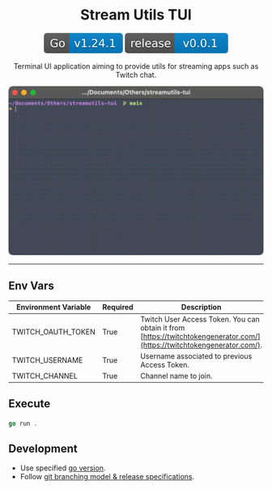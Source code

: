 <div align="center">

# Stream Utils TUI

[![go version](docs/assets/badge/go-version-badge.svg)](https://github.com/jcbasso/streamutils-tui/blob/main/go.mod)
[![release](docs/assets/badge/release-badge.svg)](https://github.com/jcbasso/streamutils-tui/releases)

Terminal UI application aiming to provide utils for streaming apps such as Twitch chat.

![preview](docs/assets/preview.gif)
</div>

---

## Env Vars
| Environment Variable | Required | Description                                                                                                              |
|----------------------|----------|--------------------------------------------------------------------------------------------------------------------------|
| TWITCH_OAUTH_TOKEN   | True     | Twitch User Access Token. You can obtain it from [https://twitchtokengenerator.com/](https://twitchtokengenerator.com/). |
| TWITCH_USERNAME      | True     | Username associated to previous Access Token.                                                                            |
| TWITCH_CHANNEL       | True     | Channel name to join.                                                                                                    |

## Execute

```go
go run .
```

## Development

- Use specified [go version](#stream-utils-tui).
- Follow [git branching model & release specifications](docs/git-branching-model.md).